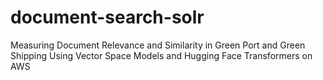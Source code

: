 # document-search-solr
Measuring Document Relevance and Similarity in Green Port and Green Shipping Using Vector Space Models and Hugging Face Transformers on AWS
